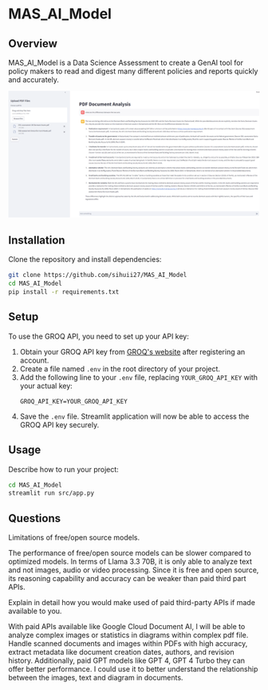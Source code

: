 # MAS_AI_Model

## Overview
MAS_AI_Model is a Data Science Assessment to create a GenAI tool for policy makers to read and digest many different policies and reports quickly and accurately.

<img src='./src/img/doc_analysis.png'>

## Installation
Clone the repository and install dependencies:
```bash
git clone https://github.com/sihuii27/MAS_AI_Model
cd MAS_AI_Model
pip install -r requirements.txt
```
## Setup
To use the GROQ API, you need to set up your API key:

1. Obtain your GROQ API key from [GROQ's website](https://groq.com/) after registering an account.
2. Create a file named `.env` in the root directory of your project.
3. Add the following line to your `.env` file, replacing `YOUR_GROQ_API_KEY` with your actual key:
    ```
    GROQ_API_KEY=YOUR_GROQ_API_KEY
    ```
4. Save the `.env` file. Streamlit application will now be able to access the GROQ API key securely.

## Usage
Describe how to run your project:
```bash
cd MAS_AI_Model
streamlit run src/app.py
```
## Questions
Limitations of free/open source models.

The performance of free/open source models can be slower compared to optimized models. In terms of Llama 3.3 70B, it is only able to analyze text and not images, audio or video processing. Since it is free and open source, its reasoning capability and accuracy can be weaker than paid third part APIs.

Explain in detail how you would make used of paid third-party APIs if made available to you.

With paid APIs available like Google Cloud Document AI, I will be able to analyze complex images or statistics in diagrams within complex pdf file. Handle scanned documents and images within PDFs with high accuracy, extract metadata like document creation dates, authors, and revision history. Additionally, paid GPT models like GPT 4, GPT 4 Turbo they can offer better performance. I could use it to better understand the relationship between the images, text and diagram in documents.